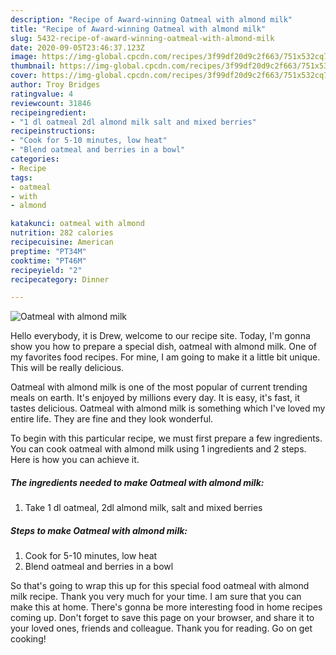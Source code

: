 ```yaml
---
description: "Recipe of Award-winning Oatmeal with almond milk"
title: "Recipe of Award-winning Oatmeal with almond milk"
slug: 5432-recipe-of-award-winning-oatmeal-with-almond-milk
date: 2020-09-05T23:46:37.123Z
image: https://img-global.cpcdn.com/recipes/3f99df20d9c2f663/751x532cq70/oatmeal-with-almond-milk-recipe-main-photo.jpg
thumbnail: https://img-global.cpcdn.com/recipes/3f99df20d9c2f663/751x532cq70/oatmeal-with-almond-milk-recipe-main-photo.jpg
cover: https://img-global.cpcdn.com/recipes/3f99df20d9c2f663/751x532cq70/oatmeal-with-almond-milk-recipe-main-photo.jpg
author: Troy Bridges
ratingvalue: 4
reviewcount: 31846
recipeingredient:
- "1 dl oatmeal 2dl almond milk salt and mixed berries"
recipeinstructions:
- "Cook for 5-10 minutes, low heat"
- "Blend oatmeal and berries in a bowl"
categories:
- Recipe
tags:
- oatmeal
- with
- almond

katakunci: oatmeal with almond 
nutrition: 282 calories
recipecuisine: American
preptime: "PT34M"
cooktime: "PT46M"
recipeyield: "2"
recipecategory: Dinner

---
```



![Oatmeal with almond milk](https://img-global.cpcdn.com/recipes/3f99df20d9c2f663/751x532cq70/oatmeal-with-almond-milk-recipe-main-photo.jpg)

Hello everybody, it is Drew, welcome to our recipe site. Today, I'm gonna show you how to prepare a special dish, oatmeal with almond milk. One of my favorites food recipes. For mine, I am going to make it a little bit unique. This will be really delicious.



Oatmeal with almond milk is one of the most popular of current trending meals on earth. It's enjoyed by millions every day. It is easy, it's fast, it tastes delicious. Oatmeal with almond milk is something which I've loved my entire life. They are fine and they look wonderful.


To begin with this particular recipe, we must first prepare a few ingredients. You can cook oatmeal with almond milk using 1 ingredients and 2 steps. Here is how you can achieve it.

<!--inarticleads1-->

##### The ingredients needed to make Oatmeal with almond milk:

1. Take 1 dl oatmeal, 2dl almond milk, salt and mixed berries




<!--inarticleads2-->

##### Steps to make Oatmeal with almond milk:

1. Cook for 5-10 minutes, low heat
1. Blend oatmeal and berries in a bowl




So that's going to wrap this up for this special food oatmeal with almond milk recipe. Thank you very much for your time. I am sure that you can make this at home. There's gonna be more interesting food in home recipes coming up. Don't forget to save this page on your browser, and share it to your loved ones, friends and colleague. Thank you for reading. Go on get cooking!
